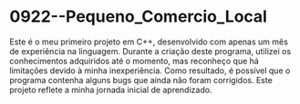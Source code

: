 # 0922--Pequeno_Comercio_Local
Este é o meu primeiro projeto em C++, desenvolvido com apenas um mês de experiência na linguagem. 
Durante a criação deste programa, utilizei os conhecimentos adquiridos até o momento, mas reconheço que há limitações devido à minha inexperiência. 
Como resultado, é possível que o programa contenha alguns bugs que ainda não foram corrigidos. 
Este projeto reflete a minha jornada inicial de aprendizado. 
